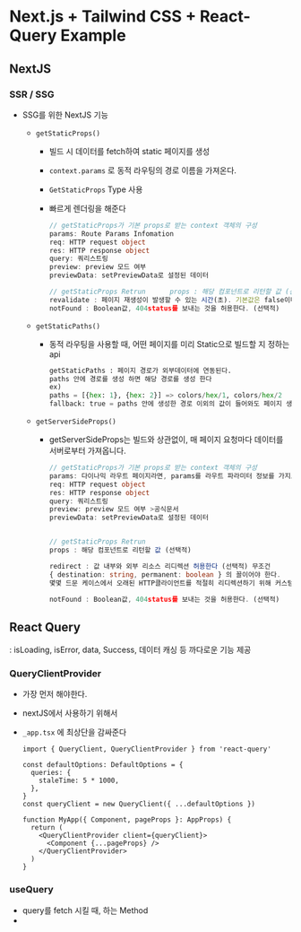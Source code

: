 # Next.js + Tailwind CSS + React-Query Example

## NextJS

### SSR / SSG

- SSG를 위한 NextJS 기능

  - `getStaticProps()`

    - 빌드 시 데이터를 fetch하여 static 페이지를 생성
    - `context.params` 로 동적 라우팅의 경로 이름을 가져온다.
    - `GetStaticProps` Type 사용
    - 빠르게 렌더링을 해준다

      ```ts
      // getStaticProps가 기본 props로 받는 context 객체의 구성
      params: Route Params Infomation
      req: HTTP request object
      res: HTTP response object
      query: 쿼리스트링
      preview: preview 모드 여부
      previewData: setPreviewData로 설정된 데이터

      // getStaticProps Retrun      props : 해당 컴포넌트로 리턴할 값 (선택적)
      revalidate : 페이지 재생성이 발생할 수 있는 시간(초). 기본값은 false이며 이게 거짓이면 다음 빌드때까지 페이지가 빌드된 상태로 캐시됨. (선택적)
      notFound : Boolean값, 404status를 보내는 것을 허용한다. (선택적)
      ```

  - `getStaticPaths()`

    - 동적 라우팅을 사용할 때, 어떤 페이지를 미리 Static으로 빌드할 지 정하는 api
      ```py
      getStaticPaths : 페이지 경로가 외부데이터에 연동된다.
      paths 안에 경로를 생성 하면 해당 경로를 생성 한다
      ex)
      paths = [{hex: 1}, {hex: 2}] => colors/hex/1, colors/hex/2
      fallback: true = paths 안에 생성한 경로 이외의 값이 들어와도 페이지 생성 fallback: false = paths 안에 생성한 경로 이외의 값이 들어오면 페이지 생성 안함
      ```

  - `getServerSideProps()`

    - getServerSideProps는 빌드와 상관없이, 매 페이지 요청마다 데이터를 서버로부터 가져옵니다.

      ```ts
      // getStaticProps가 기본 props로 받는 context 객체의 구성
      params: 다이나믹 라우트 페이지라면, params를 라우트 파라미터 정보를 가지고 있다.
      req: HTTP request object
      res: HTTP response object
      query: 쿼리스트링
      preview: preview 모드 여부 >공식문서
      previewData: setPreviewData로 설정된 데이터


      // getStaticProps Retrun
      props : 해당 컴포넌트로 리턴할 값 (선택적)

      redirect : 값 내부와 외부 리소스 리디렉션 허용한다 (선택적) 무조건
      { destination: string, permanent: boolean } 의 꼴이어야 한다.
      몇몇 드문 케이스에서 오래된 HTTP클라이언트를 적절히 리디렉션하기 위해 커스텀 status코드가 필요할 수 있는데, 그땐 permanent property 대신에 statusCode property를 이용한다.

      notFound : Boolean값, 404status를 보내는 것을 허용한다. (선택적)
      ```

## React Query

: isLoading, isError, data, Success, 데이터 캐싱 등 까다로운 기능 제공

### QueryClientProvider

- 가장 먼저 해야한다.
- nextJS에서 사용하기 위해서
- `_app.tsx` 에 최상단을 감싸준다

  ```tsx
  import { QueryClient, QueryClientProvider } from 'react-query'

  const defaultOptions: DefaultOptions = {
    queries: {
      staleTime: 5 * 1000,
    },
  }
  const queryClient = new QueryClient({ ...defaultOptions })

  function MyApp({ Component, pageProps }: AppProps) {
    return (
      <QueryClientProvider client={queryClient}>
        <Component {...pageProps} />
      </QueryClientProvider>
    )
  }
  ```

### useQuery

- query를 fetch 시킬 때, 하는 Method
-
